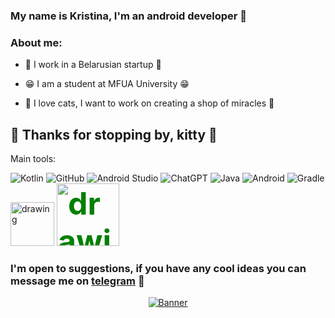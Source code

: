 


### <div align=""> My name is Kristina, I'm an android developer 🐾 </div> 
### About me:      

- 🐾 I work in a Belarusian startup 🐾
  
- 😁 I am a student at MFUA University 😁
  
- 🐸 I love cats, I want to work on creating a shop of miracles 🐾

🐾 Thanks for stopping by, kitty 🐸  
---
Main tools:

![Kotlin](https://img.shields.io/badge/kotlin-%237F52FF.svg?style=for-the-badge&logo=kotlin&logoColor=white)       ![GitHub](https://img.shields.io/badge/github-%23121011.svg?style=for-the-badge&logo=github&logoColor=white)      	![Android Studio](https://img.shields.io/badge/Android%20Studio-3DDC84.svg?style=for-the-badge&logo=android-studio&logoColor=white)    ![ChatGPT](https://img.shields.io/badge/chatGPT-74aa9c?style=for-the-badge&logo=openai&logoColor=white)  ![Java](https://img.shields.io/badge/java-%23ED8B00.svg?style=for-the-badge&logo=openjdk&logoColor=white)   ![Android](https://img.shields.io/badge/Android-3DDC84?style=for-the-badge&logo=android&logoColor=white)   ![Gradle](https://img.shields.io/badge/Gradle-02303A.svg?style=for-the-badge&logo=Gradle&logoColor=white)  <img src="https://eppleton.de/assets/rxbanner.jpg" alt="drawing" width="70">   <span style="color:green;font-weight:700;font-size:50px"> 
        <img padding-right="300px" src="https://s3.amazonaws.com/media-p.slid.es/uploads/329014/images/7904895/retrofit.jpg" alt="drawing" width="100"/>
### <div align=""> I'm open to suggestions, if you have any cool ideas you can message me on [telegram](https://t.me/kos_kaaA) 🐾</div> 
 

<p align="center"> 
  <a href="https://www.edisonlee55.com"><img src="https://i.giphy.com/media/y9hjvnO2bwJbO/giphy.webp" alt="Banner"></a>
</p>




